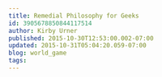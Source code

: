 ```yaml
---
title: Remedial Philosophy for Geeks
id: 3905678850844117514
author: Kirby Urner
published: 2015-10-30T12:53:00.002-07:00
updated: 2015-10-31T05:04:20.059-07:00
blog: world_game
tags: 
---
```


